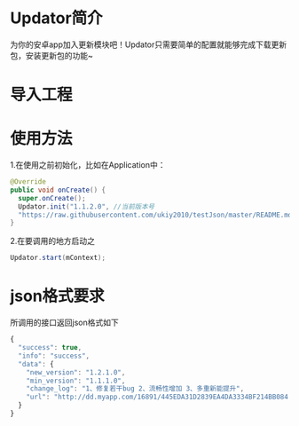 # Updator简介
为你的安卓app加入更新模块吧！Updator只需要简单的配置就能够完成下载更新包，安装更新包的功能~
# 导入工程

# 使用方法
1.在使用之前初始化，比如在Application中：
```Java
@Override
public void onCreate() {
  super.onCreate();
  Updator.init("1.1.2.0", //当前版本号
  "https://raw.githubusercontent.com/ukiy2010/testJson/master/README.md");//接口地址
}
```
2.在要调用的地方启动之
```Java
Updator.start(mContext);
```
# json格式要求
所调用的接口返回json格式如下
```JavaScript
{
  "success": true,
  "info": "success",
  "data": {
    "new_version": "1.2.1.0",
    "min_version": "1.1.1.0",
    "change_log": "1、修复若干bug 2、流畅性增加 3、多重新能提升",
    "url": "http://dd.myapp.com/16891/445EDA31D2839EA4DA3334BF214BB084.apk?fsname=com.tencent.tmgp.mhxy.sqsy_1.66.0_10660.apk"
  }
}
```
